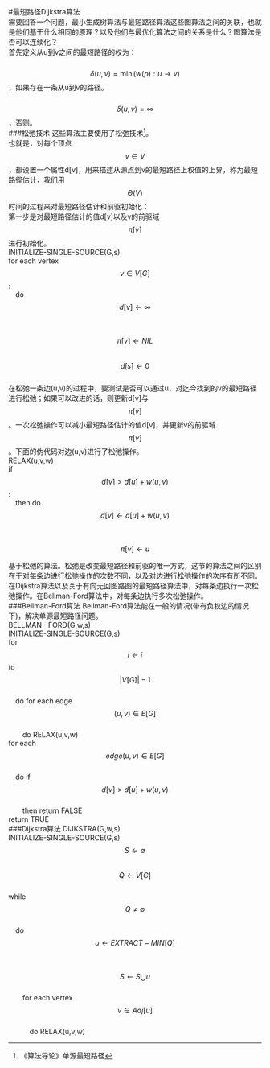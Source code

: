#最短路径Dijkstra算法  
需要回答一个问题，最小生成树算法与最短路径算法这些图算法之间的关联，也就是他们基于什么相同的原理？以及他们与最优化算法之间的关系是什么？图算法是否可以连续化？  
首先定义从u到v之间的最短路径的权为：  
&emsp;&emsp; $$\delta(u,v) = \min(w(p):u\to v)$$，如果存在一条从u到v的路径。  
&emsp;&emsp; $$\delta(u,v) = \infty$$，否则。  
###松弛技术
这些算法主要使用了松弛技术[^1]。  
也就是，对每个顶点$$v \in V$$，都设置一个属性d\[v\]，用来描述从源点到v的最短路径上权值的上界，称为最短路径估计，我们用$$\Theta(V)$$时间的过程来对最短路径估计和前驱初始化：  
第一步是对最短路径估计的值d[v]以及v的前驱域$$\pi[v]$$进行初始化。    
INITIALIZE-SINGLE-SOURCE(G,s)   
for each vertex $$v \in V[G]$$:   
&emsp;do $$d[v] \gets \infty $$   
&emsp;&emsp; $$\pi[v] \gets NIL$$       
$$d[s] \gets 0$$     
在松弛一条边(u,v)的过程中，要测试是否可以通过u，对迄今找到的v的最短路径进行松弛；如果可以改进的话，则更新d[v]与$$\pi[v]$$。一次松弛操作可以减小最短路径估计的值d[v]，并更新v的前驱域$$\pi[v]$$。下面的伪代码对边(u,v)进行了松弛操作。    
RELAX(u,v,w)   
if $$d[v] > d[u]+ w(u,v)$$:   
&emsp;then do $$d[v] \gets d[u] + w(u,v)$$   
&emsp;&emsp; $$\pi[v] \gets u$$       

基于松弛的算法。松弛是改变最短路径和前驱的唯一方式，这节的算法之间的区别在于对每条边进行松弛操作的次数不同，以及对边进行松弛操作的次序有所不同。在Dijkstra算法以及关于有向无回图路图的最短路径算法中，对每条边执行一次松弛操作。在Bellman-Ford算法中，对每条边执行多次松弛操作。  
###Bellman-Ford算法
Bellman-Ford算法能在一般的情况(带有负权边的情况下)，解决单源最短路径问题。  
BELLMAN--FORD(G,w,s)    
INITIALIZE-SINGLE-SOURCE(G,s)    
for $$i \gets i$$ to $$|V[G]|-1$$    
&emsp;do for each edge $$(u,v) \in E[G]$$    
&emsp;&emsp;do RELAX(u,v,w)     
for each $$edge(u,v)\in E[G]$$    
&emsp;do if $$d[v] > d[u] + w(u,v)$$    
&emsp;&emsp;then return FALSE    
return TRUE  
###Dijkstra算法
DIJKSTRA(G,w,s)  
INITIALIZE-SINGLE-SOURCE(G,s)    
$$S\gets \emptyset$$  
$$Q\gets V[G]$$  
while $$Q\ne \emptyset$$    
&emsp;do $$u \gets EXTRACT-MIN[Q]$$      
&emsp;&emsp;$$S \gets S \bigcup u$$        
&emsp;&emsp;for each vertex$$v\in Adj[u]$$    
&emsp;&emsp;&emsp;do RELAX(u,v,w)     
[^1]: 《算法导论》单源最短路径  